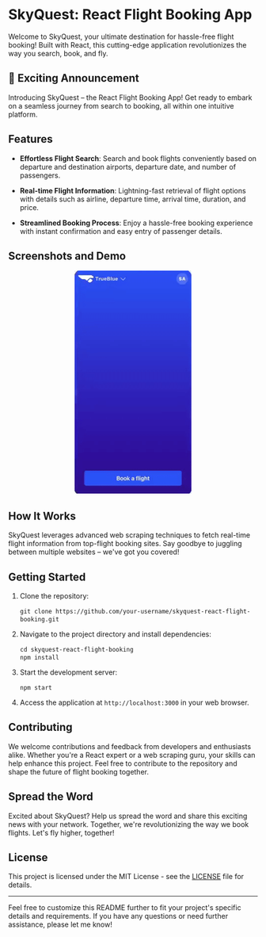 # SkyQuest: React Flight Booking App

Welcome to SkyQuest, your ultimate destination for hassle-free flight booking! Built with React, this cutting-edge application revolutionizes the way you search, book, and fly.

## 🌟 Exciting Announcement

Introducing SkyQuest – the React Flight Booking App! Get ready to embark on a seamless journey from search to booking, all within one intuitive platform.

## Features

- **Effortless Flight Search**: Search and book flights conveniently based on departure and destination airports, departure date, and number of passengers.
  
- **Real-time Flight Information**: Lightning-fast retrieval of flight options with details such as airline, departure time, arrival time, duration, and price.
  
- **Streamlined Booking Process**: Enjoy a hassle-free booking experience with instant confirmation and easy entry of passenger details.

## Screenshots and Demo

<div align="center">
  <img alt="Demo" src="./rest1.gif" />
</div>

## How It Works

SkyQuest leverages advanced web scraping techniques to fetch real-time flight information from top-flight booking sites. Say goodbye to juggling between multiple websites – we've got you covered!

## Getting Started

1. Clone the repository:

   ```
   git clone https://github.com/your-username/skyquest-react-flight-booking.git
   ```

2. Navigate to the project directory and install dependencies:

   ```
   cd skyquest-react-flight-booking
   npm install
   ```

3. Start the development server:

   ```
   npm start
   ```

4. Access the application at `http://localhost:3000` in your web browser.

## Contributing

We welcome contributions and feedback from developers and enthusiasts alike. Whether you're a React expert or a web scraping guru, your skills can help enhance this project. Feel free to contribute to the repository and shape the future of flight booking together.

## Spread the Word

Excited about SkyQuest? Help us spread the word and share this exciting news with your network. Together, we're revolutionizing the way we book flights. Let's fly higher, together!

## License

This project is licensed under the MIT License - see the [LICENSE](LICENSE) file for details.

---

Feel free to customize this README further to fit your project's specific details and requirements. If you have any questions or need further assistance, please let me know!

